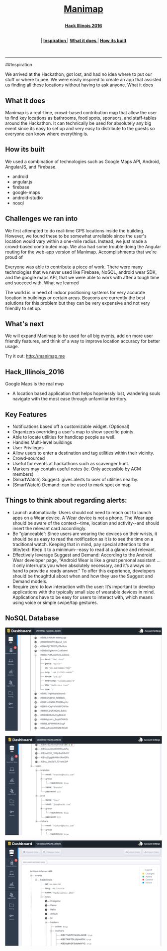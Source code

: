 <br>
<h1><p align="center"><a href="http://devpost.com/software/manimap" target="_blank">Manimap</a></p></h1>

<p align="center">
  <a href="http://hackillinois2016s.devpost.com/"><b>Hack Illinois 2016</b></a>
</p>

<p align="center">
<br>
|
<b><a href="#inspiration"> Inspiration </a></b>|
<b><a href="#what-it-does"> What it does </a></b>|
<b><a href="#how-its-built"> How its built </a></b>

</p>
<br>

---




##Inspiration

We arrived at the Hackathon, got lost, and had no idea where to put our stuff or where to pee. We were easily inspired to create an app that assisted us finding all these locations without having to ask anyone.
What it does

## What it does
Manimap is a real-time, crowd-based contribution map that allow the user to find key locations as bathrooms, food spots, sponsors, and staff-tables around the Hackathon. It can technically be used for absolutely any big event since its easy to set up and very easy to distribute to the guests so everyone can know where everything is.

## How its built
We used a combination of technologies such as Google Maps API, Android, AngularJS, and Firebase.

- android
- angular.js
- firebase
- google-maps
- android-studio
- nosql

## Challenges we ran into

We first attempted to do real-time GPS locations inside the building. However, we found these to be somewhat unreliable since the user's location would vary within a one-mile radius. Instead, we just made a crowd-based contributed map. We also had some trouble doing the Angular routing for the web-app version of Manimap.
Accomplishments that we're proud of

Everyone was able to contribute a piece of work. There were many technologies that we never used like Firebase, NoSQL, android wear SDK, and the google maps API, that we were able to work with after a tough time and succeed with.
What we learned

The world is in need of indoor positioning systems for very accurate location in buildings or certain areas. Beacons are currently the best solutions for this problem but they can be very expensive and not very friendly to set up.

## What's next

We will expand Manimap to be used for all big events, add on more user friendly features, and think of a way to improve location accuracy for better usage.



Try it out:   http://manimap.me





## Hack_Illinois_2016
Google Maps is the real mvp
- A location based application that helps hopelessly lost, wandering souls navigate with the most ease through unfamiliar territory.

## Key Features

- Notifications based off a customizable widget. (Optional)
- Organizers overriding a user's map to show specific points.
- Able to locate utilities for handicap people as well.
- Handles Multi-level buildings
- User Privileges
- Allow users to enter a destination and tag utilities within their vicinity.
- Crowd-sourced
- Useful for events at hackathons such as scavenger hunt.
- Markers may contain useful notes (ie. Only accessible by ACM members)
- (SmartWatch) Suggest: gives alerts to user of utilities nearby.
- (SmartWatch) Demand: can be used to mark spot on map

## Things to think about regarding alerts:
- Launch automatically: Users should not need to reach out to launch apps on a Wear device. A Wear device is not a phone. The Wear app should be aware of the context--time, location and activity--and should insert the relevant card accordingly.
- Be “glanceable”: Since users are wearing the devices on their wrists, it should be as easy to read the notification as it is to see the time on a traditional watch. Keeping that in mind, pay special attention to the title/text: Keep it to a minimum--easy to read at a glance and relevant.
- Effectively leverage Suggest and Demand: According to the Android Wear developer page, “Android Wear is like a great personal assistant … it only interrupts you when absolutely necessary, and it’s always on hand to provide a ready answer.” To offer this experience, developers should be thoughtful about when and how they use the Suggest and Demand models.
- Require zero to low interaction with the user: It’s important to develop applications with the typically small size of wearable devices in mind. Applications have to be easy for users to interact with, which means using voice or simple swipe/tap gestures.


## NoSQL Database



![Firebase GUI](https://raw.githubusercontent.com/funbar/Hack_Illinois_2016/master/firebase.PNG)

![Firebase GUI](https://raw.githubusercontent.com/funbar/Hack_Illinois_2016/master/firebase2.PNG)

![Firebase GUI](https://raw.githubusercontent.com/funbar/Hack_Illinois_2016/master/firebase3.PNG)
